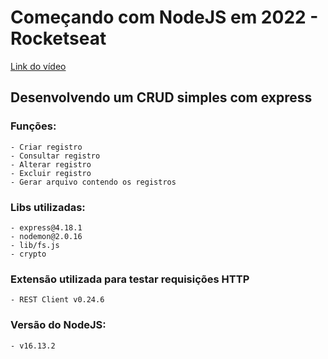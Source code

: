 # Começando com NodeJS em 2022 - Rocketseat
[Link do vídeo](https://youtu.be/fm4_EuCsQwg)
## Desenvolvendo um CRUD simples com express

### Funções:
    - Criar registro
    - Consultar registro
    - Alterar registro
    - Excluir registro
    - Gerar arquivo contendo os registros

### Libs utilizadas:
    - express@4.18.1
    - nodemon@2.0.16
    - lib/fs.js
    - crypto

### Extensão utilizada para testar requisições HTTP
    - REST Client v0.24.6
### Versão do NodeJS:
    - v16.13.2

